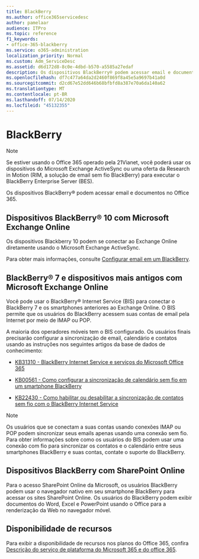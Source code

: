 ```yaml
---
title: BlackBerry
ms.author: office365servicedesc
author: pamelaar
audience: ITPro
ms.topic: reference
f1_keywords:
- office-365-blackberry
ms.service: o365-administration
localization_priority: Normal
ms.custom: Adm_ServiceDesc
ms.assetid: d6d172d8-8c0e-4dbd-b570-a5585a27edaf
description: Os dispositivos BlackBerry® podem acessar email e documentos no Office 365.
ms.openlocfilehash: df7c477a64da2d2460f869f8a45e5a9697b41a0d
ms.sourcegitcommit: d2cd67e52dd646b68bfbfd8a387e70a6da140a62
ms.translationtype: MT
ms.contentlocale: pt-BR
ms.lasthandoff: 07/14/2020
ms.locfileid: "45132355"
---
```

# <a name="blackberry"></a>BlackBerry

> [!NOTE]
> Se estiver usando o Office 365 operado pela 21Vianet, você poderá usar os dispositivos do Microsoft Exchange ActiveSync ou uma oferta da Research in Motion (RIM, a solução de email sem fio BlackBerry) para executar o BlackBerry Enterprise Server (BES). 
  
Os dispositivos BlackBerry® podem acessar email e documentos no Office 365.
  
## <a name="blackberry-10-smartphones-with-microsoft-exchange-online"></a>Dispositivos BlackBerry® 10 com Microsoft Exchange Online

Os dispositivos Blackberry 10 podem se conectar ao Exchange Online diretamente usando o Microsoft Exchange ActiveSync.
  
Para obter mais informações, consulte [Configurar email em um BlackBerry](https://go.microsoft.com/fwlink/?linkid=863394).
  
## <a name="blackberry-7-and-earlier-smartphones-with-microsoft-exchange-online"></a>BlackBerry® 7 e dispositivos mais antigos com Microsoft Exchange Online

Você pode usar o BlackBerry® Internet Service (BIS) para conectar o BlackBerry 7 e os smartphones anteriores ao Exchange Online. O BIS permite que os usuários do BlackBerry acessem suas contas de email pela Internet por meio de IMAP ou POP.
  
A maioria dos operadores móveis tem o BIS configurado. Os usuários finais precisarão configurar a sincronização de email, calendário e contatos usando as instruções nos seguintes artigos da base de dados de conhecimento:
  
- [KB31310 - BlackBerry Internet Service e serviços do Microsoft Office 365](https://go.microsoft.com/fwlink/?LinkID=826158&amp;clcid=0x409)
    
- [KB00561 - Como configurar a sincronização de calendário sem fio em um smartphone BlackBerry](https://go.microsoft.com/fwlink/?LinkID=826160&amp;clcid=0x409)
    
- [KB22430 - Como habilitar ou desabilitar a sincronização de contatos sem fio com o BlackBerry Internet Service](https://go.microsoft.com/fwlink/?LinkID=826161&amp;clcid=0x409)
    
> [!NOTE]
> Os usuários que se conectam a suas contas usando conexões IMAP ou POP podem sincronizar seus emails apenas usando uma conexão sem fio. Para obter informações sobre como os usuários do BIS podem usar uma conexão com fio para sincronizar os contatos e o calendário entre seus smartphones BlackBerry e suas contas, contate o suporte do BlackBerry. 
  
## <a name="blackberry-smartphones-with-sharepoint-online"></a>Dispositivos BlackBerry com SharePoint Online

Para o acesso SharePoint Online da Microsoft, os usuários BlackBerry podem usar o navegador nativo em seu smartphone BlackBerry para acessar os sites SharePoint Online. Os usuários do BlackBerry podem exibir documentos do Word, Excel e PowerPoint usando o Office para a renderização da Web no navegador móvel.
  
## <a name="feature-availability"></a>Disponibilidade de recursos

Para exibir a disponibilidade de recursos nos planos do Office 365, confira [Descrição do serviço de plataforma do Microsoft 365 e do office 365](office-365-platform-service-description.md).
  